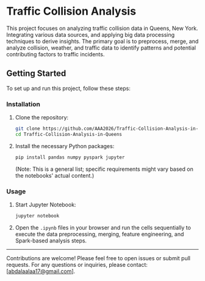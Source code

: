 # Traffic Collision Analysis

This project focuses on analyzing traffic collision data in Queens, New York. Integrating various data sources, and applying big data processing techniques to derive insights. The primary goal is to preprocess, merge, and analyze collision, weather, and traffic data to identify patterns and potential contributing factors to traffic incidents.

## Getting Started

To set up and run this project, follow these steps:

### Installation

1.  Clone the repository:

    ```bash
    git clone https://github.com/AAA2026/Traffic-Collision-Analysis-in-Queens.git
    cd Traffic-Collision-Analysis-in-Queens
    ```

2.  Install the necessary Python packages:

    ```bash
    pip install pandas numpy pyspark jupyter
    ```
    (Note: This is a general list; specific requirements might vary based on the notebooks' actual content.)

### Usage

1.  Start Jupyter Notebook:

    ```bash
    jupyter notebook
    ```

2.  Open the `.ipynb` files in your browser and run the cells sequentially to execute the data preprocessing, merging, feature engineering, and Spark-based analysis steps.
---------------------------------------------------------------------------------------------
Contributions are welcome! Please feel free to open issues or submit pull requests.
For any questions or inquiries, please contact: [abdalaalaa17@gmail.com].



